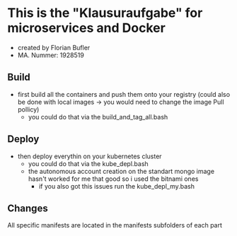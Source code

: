 # This is the "Klausuraufgabe" for microservices and Docker
- created by Florian Bufler
- MA. Nummer: 1928519

## Build
- first build all the containers and push them onto your registry (could also be done with local images -> you would need to change the image Pull pollicy)
  - you could do that via the build_and_tag_all.bash
## Deploy
- then deploy everythin on your kubernetes cluster
  - you could do that via the kube_depl.bash
  - the autonomous account creation on the standart mongo image hasn't worked for me that good so i used the bitnami ones
    - if you also got this issues run the kube_depl_my.bash
## Changes
All specific manifests are located in the manifests subfolders of each part


